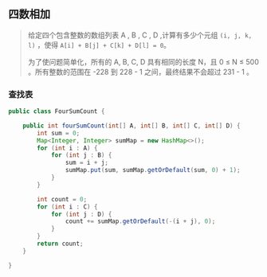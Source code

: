 ## 四数相加

> 给定四个包含整数的数组列表 A , B , C , D ,计算有多少个元组 `(i, j, k, l)` ，使得 `A[i] + B[j] + C[k] + D[l] = 0`。
>
> 为了使问题简单化，所有的 A, B, C, D 具有相同的长度 N，且 0 ≤ N ≤ 500 。所有整数的范围在 -228 到 228 - 1 之间，最终结果不会超过 231 - 1 。

### 查找表

```java
public class FourSumCount {

    public int fourSumCount(int[] A, int[] B, int[] C, int[] D) {
        int sum = 0;
        Map<Integer, Integer> sumMap = new HashMap<>();
        for (int i : A) {
            for (int j : B) {
                sum = i + j;
                sumMap.put(sum, sumMap.getOrDefault(sum, 0) + 1);
            }
        }

        int count = 0;
        for (int i : C) {
            for (int j : D) {
                count += sumMap.getOrDefault(-(i + j), 0);
            }
        }
        return count;
    }

}
```
